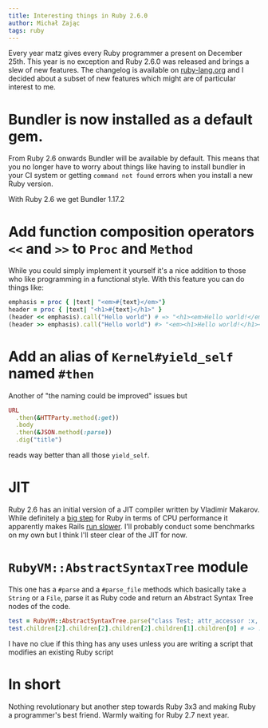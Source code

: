 ```yaml
---
title: Interesting things in Ruby 2.6.0
author: Michał Zając
tags: ruby
---
```


Every year matz gives every Ruby programmer a present on December 25th. This year is no exception and Ruby 2.6.0 was
released and brings a slew of new features. The changelog is available on [ruby-lang.org](https://www.ruby-lang.org/en/news/2018/12/25/ruby-2-6-0-released/) and I decided about a subset of new features which might are of particular interest to me.

# Bundler is now installed as a default gem.

From Ruby 2.6 onwards Bundler will be available by default. This means that you no longer have to worry about things like having to install bundler in your CI system or getting `command not found` errors when you install a new Ruby version.

With Ruby 2.6 we get Bundler 1.17.2

# Add function composition operators `<<` and `>>` to `Proc` and `Method`

While you could simply implement it yourself it's a nice addition to those who like programming in a functional style. With this feature you can do things like:

```ruby
emphasis = proc { |text| "<em>#{text}</em>"}
header = proc { |text| "<h1>#{text}</h1>" }
(header << emphasis).call("Hello world") # => "<h1><em>Hello world!</em></h1>"
(header >> emphasis).call("Hello world") #> "<em><h1>Hello world!</h1></em>"
```

# Add an alias of `Kernel#yield_self` named `#then`

Another of "the naming could be improved" issues but

```ruby
URL
  .then(&HTTParty.method(:get))
  .body
  .then(&JSON.method(:parse))
  .dig("title")
```

reads way better than all those `yield_self`.

# JIT

Ruby 2.6 has an initial version of a JIT compiler written by Vladimir Makarov. While definitely a [big step](https://gist.github.com/k0kubun/d7f54d96f8e501bbbc78b927640f4208) for Ruby in terms of CPU performance it apparently makes Rails [run slower](https://github.com/ruby/ruby/commit/ed935aa5be0e5e6b8d53c3e7d76a9ce395dfa18b). I'll probably conduct some benchmarks on my own but I think I'll steer clear of the JIT for now.

# `RubyVM::AbstractSyntaxTree` module

This one has a `#parse` and a `#parse_file` methods which basically take a `String` or a `File`, parse it as Ruby code and return an Abstract Syntax Tree nodes of the code.

```ruby
test = RubyVM::AbstractSyntaxTree.parse("class Test; attr_accessor :x, :y; end")
test.children[2].children[2].children[2].children[1].children[0] # => :attr_accessor
```

I have no clue if this thing has any uses unless you are writing a script that modifies an existing Ruby script

# In short

Nothing revolutionary but another step towards Ruby 3x3 and making Ruby a programmer's best friend. Warmly waiting for Ruby 2.7 next year.
